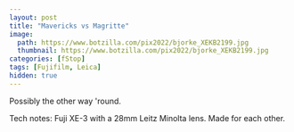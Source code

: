 ```yaml
---
layout: post
title: "Mavericks vs Magritte"
image:
  path: https://www.botzilla.com/pix2022/bjorke_XEKB2199.jpg
  thumbnail: https://www.botzilla.com/pix2022/bjorke_XEKB2199.jpg
categories: [fStop]
tags: [Fujifilm, Leica]
hidden: true
---
```


Possibly the other way 'round.

Tech notes: Fuji XE-3 with a 28mm Leitz Minolta lens. Made for each other.

